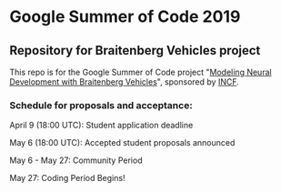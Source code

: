 # Google Summer of Code 2019
## Repository for Braitenberg Vehicles project  

This repo is for the Google Summer of Code project "[Modeling Neural Development with Braitenberg Vehicles](https://neurostars.org/t/gsoc-project-idea-15-modeling-neural-development-with-braitenberg-vehicles/3385)", sponsored by [INCF](https://www.incf.org/).  

### Schedule for proposals and acceptance:  
April 9 (18:00 UTC):	Student application deadline

May 6 (18:00 UTC):	Accepted student proposals announced

May 6 - May 27: Community Period

May 27: Coding Period Begins!

